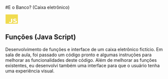 #E o Banco? (Caixa eletrônico)

<div>
  <img align="center" alt="Wag-JS" height="30" width="40" src="https://raw.githubusercontent.com/devicons/devicon/master/icons/javascript/javascript-plain.svg">
</div> 

## Funções (Java Script)

Desenvolvimento de funções e interface de um caixa eletrônico fictício. Em sala de aula, foi passado um código pronto e algumas instruções para melhorar as funcionalidades deste código. Além de melhorar as funções existentes, eu desenvolvi também uma interface para que o usuário tenha uma experiência visual.
